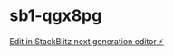 # sb1-qgx8pg

[Edit in StackBlitz next generation editor ⚡️](https://stackblitz.com/~/github.com/JoeWesthead/sb1-qgx8pg)